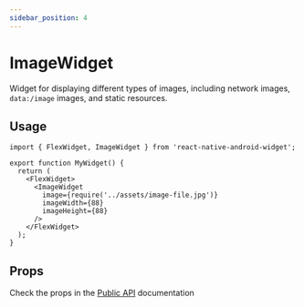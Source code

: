 ```yaml
---
sidebar_position: 4
---
```


# ImageWidget

Widget for displaying different types of images, including network images, `data:/image` images, and static resources.

## Usage

```tsx
import { FlexWidget, ImageWidget } from 'react-native-android-widget';

export function MyWidget() {
  return (
    <FlexWidget>
      <ImageWidget
        image={require('../assets/image-file.jpg')}
        imageWidth={88}
        imageHeight={88}
      />
    </FlexWidget>
  );
}
```

## Props

Check the props in the [Public API](/docs/public-api/interfaces/ImageWidgetProps) documentation
